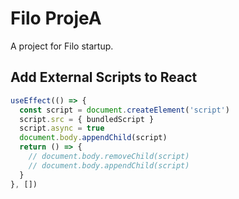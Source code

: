 # Filo ProjeA

A project for Filo startup.

## Add External Scripts to React

```js
useEffect(() => {
  const script = document.createElement('script')
  script.src = { bundledScript }
  script.async = true
  document.body.appendChild(script)
  return () => {
    // document.body.removeChild(script)
    // document.body.appendChild(script)
  }
}, [])
```
